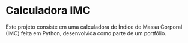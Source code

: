 # Calculadora IMC
Este projeto consiste em uma calculadora de Índice de Massa Corporal (IMC) feita em Python, desenvolvida como parte de um portfólio. 
